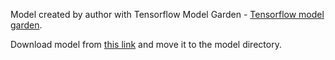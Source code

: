 Model created by author with Tensorflow Model Garden -  [Tensorflow model garden](https://github.com/tensorflow/models).

Download model from [this link](https://drive.google.com/drive/folders/1DfO4WJb3h8rCiO8LThvFJkIOEWHDBRKz?usp=sharing) and move it to the model directory.

